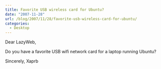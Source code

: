 ```yaml
---
title: Favorite USB wireless card for Ubuntu?
date: "2007-11-28"
url: /blog/2007/11/28/favorite-usb-wireless-card-for-ubuntu/
categories:
  - Desktop
---
```

Dear LazyWeb,

Do you have a favorite USB wifi network card for a laptop running Ubuntu?

Sincerely, Xaprb


